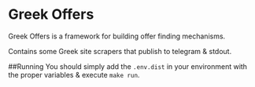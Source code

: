 # Greek Offers
Greek Offers is a framework for building offer finding mechanisms.

Contains some Greek site scrapers that publish to telegram & stdout.

##Running
You should simply add the `.env.dist`  in your environment with the proper variables & execute
`make run`.